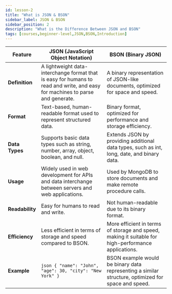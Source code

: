 ```yaml
---
id: lesson-2
title: "What is JSON & BSON"
sidebar_label: JSON & BSON
sidebar_position: 2
description: "What is the Difference Between JSON and BSON"
tags: [courses,beginner-level,JSON,BSON,Introduction]
--- 
```


| Feature        | JSON (JavaScript Object Notation)                                                           | BSON (Binary JSON)                                                                                          |
|----------------|---------------------------------------------------------------------------------------------|--------------------------------------------------------------------------------------------------------------|
| **Definition** | A lightweight data-interchange format that is easy for humans to read and write, and easy for machines to parse and generate. | A binary representation of JSON-like documents, optimized for space and speed.                               |
| **Format**     | Text-based, human-readable format used to represent structured data.                        | Binary format, optimized for performance and storage efficiency.                                              |
| **Data Types** | Supports basic data types such as string, number, array, object, boolean, and null.         | Extends JSON by providing additional data types, such as int, long, date, and binary data.                    |
| **Usage**      | Widely used in web development for APIs and data interchange between servers and web applications. | Used by MongoDB to store documents and make remote procedure calls.                                           |
| **Readability**| Easy for humans to read and write.                                                          | Not human-readable due to its binary format.                                                                  |
| **Efficiency** | Less efficient in terms of storage and speed compared to BSON.                              | More efficient in terms of storage and speed, making it suitable for high-performance applications.          |
| **Example**    | ```json { "name": "John", "age": 30, "city": "New York" } ```                              | BSON example would be binary data representing a similar structure, optimized for space and speed.           |
 